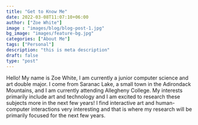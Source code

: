 ```yaml
---
title: "Get to Know Me"
date: 2022-03-08T11:07:10+06:00
author: ["Zoe White"]
image : "images/blog/blog-post-1.jpg"
bg_image: "images/feature-bg.jpg"
categories: ["About Me"]
tags: ["Personal"]
description: "this is meta description"
draft: false
type: "post"
---
```



Hello! My name is Zoe White, I am currently a junior computer science and art double major. I come from Saranac Lake, a small town in the Adirondack Mountains, and I am currently attending Allegheny College. My interests primarily include art and technology and I am excited to research these subjects more in the next few years! I find interactive art and human-computer interactions very interesting and that is where my research will be primarily focused for the next few years.